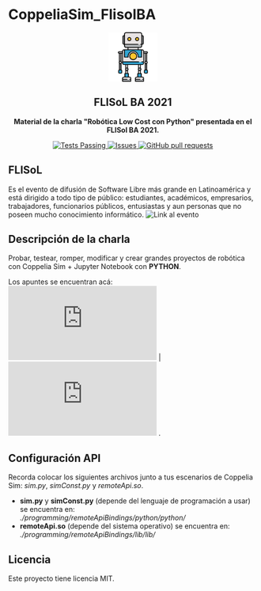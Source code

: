 # CoppeliaSim_FlisolBA

<p align="center">
 <img width="100px" src="https://github.com/cabustillo13/CoppeliaSim_FlisolBA/blob/main/Recursos/robot.svg" align="center" alt="FLISoL BA" />
 <h2 align="center">FLISoL BA 2021</h2>
 <p align="center"><b>Material de la charla "Robótica Low Cost con Python" presentada en el FLISol BA 2021.</b></p>

</p>
  <p align="center">
    <a href="https://github.com/cabustillo13/CoppeliaSim_FlisolBA/actions/new">
      <img alt="Tests Passing" src="https://github.com/anuraghazra/github-readme-stats/workflows/Test/badge.svg" />
    </a>
        <a href="https://github.com/cabustillo13/CoppeliaSim_FlisolBA/issues">
      <img alt="Issues" src="https://img.shields.io/github/issues/cabustillo13/CoppeliaSim_FlisolBA?color=0088ff" />
    </a>
    <a href="https://github.com/cabustillo13/CoppeliaSim_FlisolBA/pulls">
      <img alt="GitHub pull requests" src="https://img.shields.io/github/issues-pr/cabustillo13/CoppeliaSim_FlisolBA?color=0088ff" />
    </a>
    <br />
</p>

## FLISoL
Es el evento de difusión de Software Libre más grande en Latinoamérica y está dirigido a todo tipo de público: estudiantes, académicos, empresarios, trabajadores, funcionarios públicos, entusiastas y aun personas que no poseen mucho conocimiento informático. 
![Link al evento](https://eventol.flisol.org.ar/events/flisol-ba/)

## Descripción de la charla
Probar, testear, romper, modificar y crear grandes proyectos de robótica con Coppelia Sim + Jupyter Notebook con **PYTHON**.

Los apuntes se encuentran acá: ![PDF](https://github.com/cabustillo13/CoppeliaSim_FlisolBA/blob/main/Recursos/FLISol_BA_2021.pdf) | ![Diapositivas](https://github.com/cabustillo13/CoppeliaSim_FlisolBA/blob/main/Recursos/FLISol_BA_2021.odp) .

## Configuración API 
Recorda colocar los siguientes archivos junto a tus escenarios de Coppelia Sim: *sim.py*, *simConst.py* y *remoteApi.so*. 

- **sim.py** y **simConst.py** (depende del lenguaje de programación a usar) se encuentra en: 
<br>*./programming/remoteApiBindings/python/python/*
- **remoteApi.so** (depende del sistema operativo) se encuentra en: 
<br>*./programming/remoteApiBindings/lib/lib/*

## Licencia
Este proyecto tiene licencia MIT.

